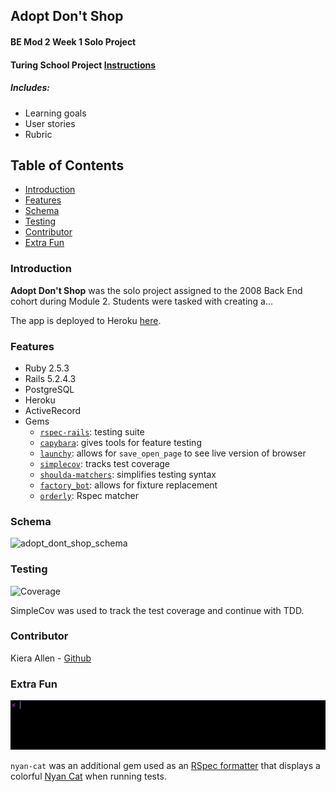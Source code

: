 ## Adopt Don't Shop
#### BE Mod 2 Week 1 Solo Project
#### Turing School Project [Instructions](https://github.com/turingschool-examples/adopt_dont_shop_2005)
##### Includes:
- Learning goals
- User stories
- Rubric

## Table of Contents

- [Introduction](#introduction)
- [Features](#features)
- [Schema](#schema)
- [Testing](#testing)
- [Contributor](#contributor)
- [Extra Fun](#extra-fun)

### Introduction

__Adopt Don't Shop__ was the solo project assigned to the 2008 Back End cohort during Module 2. Students were tasked with creating a...

The app is deployed to Heroku [here]().

### Features
- Ruby 2.5.3
- Rails 5.2.4.3
- PostgreSQL
- Heroku
- ActiveRecord
- Gems
    - [`rspec-rails`](https://github.com/rspec/rspec-rails): testing suite
    - [`capybara`](https://github.com/teamcapybara/capybara): gives tools for feature testing
    - [`launchy`](http://www.launchy.net/): allows for `save_open_page` to see live version of browser
    - [`simplecov`](https://github.com/simplecov-ruby/simplecov): tracks test coverage
    - [`shoulda-matchers`](https://github.com/thoughtbot/shoulda-matchers): simplifies testing syntax
    - [`factory_bot`](https://github.com/thoughtbot/factory_bot): allows for fixture replacement
    - [`orderly`](https://rubygems.org/gems/orderly/versions/0.0.3): Rspec matcher

### Schema

![adopt_dont_shop_schema]()

### Testing

![Coverage]()

SimpleCov was used to track the test coverage and continue with TDD.

### Contributor

Kiera Allen - [Github](https://github.com/KieraAllen)

### Extra Fun

![NYAN](https://raw.githubusercontent.com/mattsears/nyan-cat-formatter/master/nyan_example.gif)

`nyan-cat` was an additional gem used as an [RSpec formatter](https://github.com/mattsears/nyan-cat-formatter) that displays a colorful [Nyan Cat](https://en.wikipedia.org/wiki/Nyan_Cat) when running tests.
